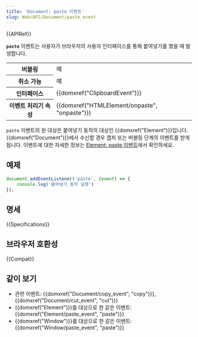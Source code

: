 ```yaml
---
title: 'Document: paste 이벤트'
slug: Web/API/Document/paste_event
---
```

{{APIRef}}

**`paste`** 이벤트는 사용자가 브라우저의 사용자 인터페이스를 통해 붙여넣기를 했을 때 발생합니다.

<table class="properties">
  <tbody>
    <tr>
      <th scope="row">버블링</th>
      <td>예</td>
    </tr>
    <tr>
      <th scope="row">취소 가능</th>
      <td>예</td>
    </tr>
    <tr>
      <th scope="row">인터페이스</th>
      <td>{{domxref("ClipboardEvent")}}</td>
    </tr>
    <tr>
      <th scope="row">이벤트 처리기 속성</th>
      <td>{{domxref("HTMLElement/onpaste", "onpaste")}}</td>
    </tr>
  </tbody>
</table>

`paste` 이벤트의 원 대상은 붙여넣기 동작의 대상인 {{domxref("Element")}}입니다. {{domxref("Document")}}에서 수신할 경우 캡처 또는 버블링 단계의 이벤트를 받게 됩니다. 이벤트에 대한 자세한 정보는 [Element: paste 이벤트](/ko/docs/Web/API/Element/paste_event)에서 확인하세요.

## 예제

```js
document.addEventListener('paste', (event) => {
    console.log('붙여넣기 동작 실행')
});
```

## 명세

{{Specifications}}

## 브라우저 호환성

{{Compat}}

## 같이 보기

- 관련 이벤트: {{domxref("Document/copy_event", "copy")}}, {{domxref("Document/cut_event", "cut")}}
- {{domxref("Element")}}를 대상으로 한 같은 이벤트: {{domxref("Element/paste_event", "paste")}}
- {{domxref("Window")}}를 대상으로 한 같은 이벤트: {{domxref("Window/paste_event", "paste")}}
